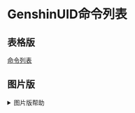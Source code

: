 # GenshinUID命令列表

## 表格版

[命令列表](https://www.kdocs.cn/l/ccpc6z0bZx6u)

## 图片版

<details><summary>图片版帮助</summary><p>
<img src="https://s2.loli.net/2023/03/27/CgfOIU9sExpFaXJ.png"/> 
</p></details>
